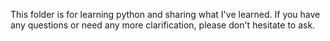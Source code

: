This folder is for learning python and sharing what I've learned. If you have any questions or need any more clarification, please don't hesitate to ask. 
